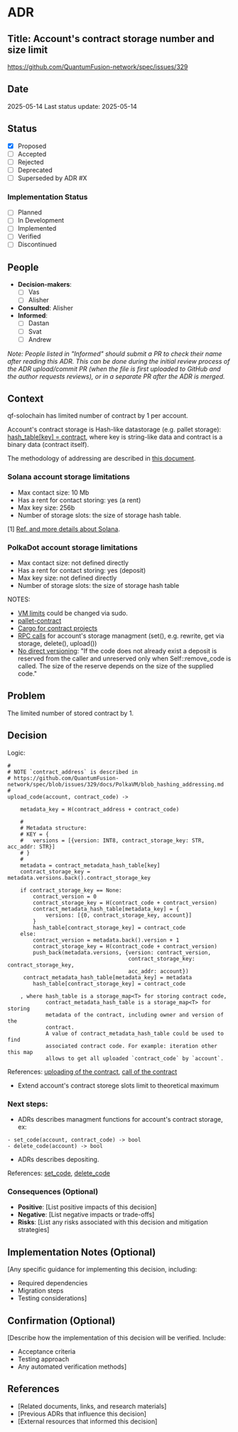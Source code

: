 # ADR

## Title: Account's contract storage number and size limit

https://github.com/QuantumFusion-network/spec/issues/329

## Date
2025-05-14
Last status update: 2025-05-14

## Status
- [X] Proposed
- [ ] Accepted
- [ ] Rejected
- [ ] Deprecated
- [ ] Superseded by ADR #X

### Implementation Status
- [ ] Planned
- [ ] In Development
- [ ] Implemented
- [ ] Verified
- [ ] Discontinued

## People
- **Decision-makers**: 
  - [ ] Vas
  - [ ] Alisher
- **Consulted**: Alisher
- **Informed**: 
  - [ ] Dastan
  - [ ] Svat
  - [ ] Andrew
  
*Note: People listed in "Informed" should submit a PR to check their name after reading this ADR. This can be done during the initial review process of the ADR upload/commit PR (when the file is first uploaded to GitHub and the author requests reviews), or in a separate PR after the ADR is merged.*

## Context
qf-solochain has limited number of contract by 1 per account.

Account's contract storage is Hash-like datastorage (e.g. pallet storage): [hash_table[key] = contract](https://docs.rs/pallet-contracts/latest/src/pallet_contracts/lib.rs.html#1326), where key is string-like data and contract is a binary data (contract itself).

The methodology of addressing are described  in [this document](https://github.com/QuantumFusion-network/spec/blob/main/docs/PolkaVM/blob_hashing_addressing.md#how-hash-and-address-are-set-for-an-uploaded-pvm-blob).

### Solana account storage limitations
- Max contact size: 10 Mb
- Has a rent for contact storing: yes (a rent)
- Max key size: 256b
- Number of storage slots: the size of storage hash table.

[1] [Ref. and more details about Solana](https://solana.com/docs/core/accounts#:~:text=Accounts%20can%20store%20up%20to,account%20has%20a%20program%20owner).

### PolkaDot account storage limitations
- Max contact size: not defined directly
- Has a rent for contact storing: yes (deposit)
- Max key size: not defined directly
- Number of storage slots: the size of storage hash table

NOTES:
- [VM limits](https://docs.rs/pallet-contracts/latest/pallet_contracts/struct.Limits.html) could be changed via sudo.
- [pallet-contract](https://docs.rs/pallet-contracts/latest/pallet_contracts/index.html)
- [Cargo for contract projects](https://use.ink/docs/v5/getting-started/calling-your-contract)
- [RPC calls](https://docs.rs/pallet-contracts/latest/pallet_contracts/pallet/struct.Pallet.html#method.upload_code) for account's storage managment (set(), e.g. rewrite, get via storage, delete(), upload())
- [No direct versioning](https://docs.rs/pallet-contracts/latest/pallet_contracts/pallet/struct.Pallet.html#method.upload_code): "If the code does not already exist a deposit is reserved from the caller and unreserved only when Self::remove_code is called. The size of the reserve depends on the size of the supplied code."

## Problem
The limited number of stored contract by 1.

## Decision
Logic:
```
#
# NOTE `contract_address` is described in
# https://github.com/QuantumFusion-network/spec/blob/issues/329/docs/PolkaVM/blob_hashing_addressing.md
#
upload_code(account, contract_code) ->

    metadata_key = H(contract_address + contract_code)

    #
    # Metadata structure:
    # KEY = {
    #   versions = [{version: INT8, contract_storage_key: STR, acc_addr: STR}]
    # }
    #
    metadata = contract_metadata_hash_table[key]
    contract_storage_key = metadata.versions.back().contract_storage_key

    if contract_storage_key == None:
        contract_version = 0
        contract_storage_key = H(contract_code + contract_version)
        contract_metadata_hash_table[metadata_key] = {
            versions: [{0, contract_storage_key, account}]
        }
        hash_table[contract_storage_key] = contract_code
    else:
        contract_version = metadata.back().version + 1
        contract_storage_key = H(contract_code + contract_version)
        push_back(metadata.versions, {version: contract_version,
                                      contract_storage_key: contract_storage_key,
                                      acc_addr: account})
     contract_metadata_hash_table[metadata_key] = metadata
        hash_table[contract_storage_key] = contract_code

    , where hash_table is a storage_map<T> for storing contract code,
            contract_metadata_hash_table is a storage_map<T> for storing
            metadata of the contract, including owner and version of the
            contract.
            A value of contract_metadata_hash_table could be used to find
            associated contract code. For example: iteration other this map
            allows to get all uploaded `contract_code` by `account`.
```
References: [uploading of the contract](https://docs.rs/pallet-contracts/latest/src/pallet_contracts/lib.rs.html#860), [call of the contract](https://docs.rs/pallet-contracts/latest/src/pallet_contracts/lib.rs.html#954)
- Extend account's contract storege slots limit to theoretical maximum

### Next steps:
- ADRs describes managment functions for account's contract storage, ex:
```
- set_code(account, contract_code) -> bool
- delete_code(account) -> bool
```
- ADRs describes depositing.

References: [set_code](https://docs.rs/pallet-contracts/latest/src/pallet_contracts/lib.rs.html#893), [delete_code](https://docs.rs/pallet-contracts/latest/src/pallet_contracts/lib.rs.html#869)

### Consequences (Optional)
- **Positive**: [List positive impacts of this decision]
- **Negative**: [List negative impacts or trade-offs]
- **Risks**: [List any risks associated with this decision and mitigation strategies]

## Implementation Notes (Optional)
[Any specific guidance for implementing this decision, including:
- Required dependencies
- Migration steps
- Testing considerations]

## Confirmation (Optional)
[Describe how the implementation of this decision will be verified. Include:
- Acceptance criteria
- Testing approach
- Any automated verification methods]

## References
- [Related documents, links, and research materials]
- [Previous ADRs that influence this decision]
- [External resources that informed this decision]
